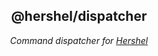 <h2 align="center">@hershel/dispatcher</h2>

<p align="center">
  <em>Command dispatcher for <a href="https://github.com/hershel/hershel">Hershel</a></em>
</p>
